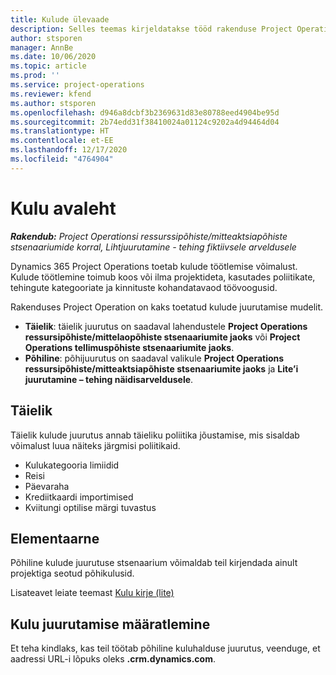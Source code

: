 ```yaml
---
title: Kulude ülevaade
description: Selles teemas kirjeldatakse tööd rakenduse Project Operations kulufunktsioone.
author: stsporen
manager: AnnBe
ms.date: 10/06/2020
ms.topic: article
ms.prod: ''
ms.service: project-operations
ms.reviewer: kfend
ms.author: stsporen
ms.openlocfilehash: d946a8dcbf3b2369631d83e80788eed4904be95d
ms.sourcegitcommit: 2b74edd31f38410024a01124c9202a4d94464d04
ms.translationtype: HT
ms.contentlocale: et-EE
ms.lasthandoff: 12/17/2020
ms.locfileid: "4764904"
---
```

# <a name="expense-home-page"></a>Kulu avaleht

_**Rakendub:** Project Operationsi ressurssipõhiste/mitteaktsiapõhiste stsenaariumide korral,  Lihtjuurutamine - tehing fiktiivsele arveldusele_


Dynamics 365 Project Operations toetab kulude töötlemise võimalust. Kulude töötlemine toimub koos või ilma projektideta, kasutades poliitikate, tehingute kategooriate ja kinnituste kohandatavaod töövoogusid.

Rakenduses Project Operation on kaks toetatud kulude juurutamise mudelit. 

- **Täielik**: täielik juurutus on saadaval lahendustele **Project Operations ressursipõhiste/mittelaopõhiste stsenaariumite jaoks** või **Project Operations tellimuspõhiste stsenaariumite jaoks**.
- **Põhiline**: põhijuurutus on saadaval valikule **Project Operations ressursipõhiste/mitteaktsiapõhiste stsenaariumite jaoks** ja **Lite’i juurutamine – tehing näidisarveldusele**.

## <a name="full"></a>Täielik 
Täielik kulude juurutus annab täieliku poliitika jõustamise, mis sisaldab võimalust luua näiteks järgmisi poliitikaid.

  - Kulukategooria limiidid
  - Reisi
  - Päevaraha
  - Krediitkaardi importimised
  - Kviitungi optilise märgi tuvastus

## <a name="basic"></a>Elementaarne 
Põhiline kulude juurutuse stsenaarium võimaldab teil kirjendada ainult projektiga seotud põhikulusid. 

Lisateavet leiate teemast [Kulu kirje (lite)](basic-expense.md)

## <a name="determine-your-expense-deployment"></a>Kulu juurutamise määratlemine
Et teha kindlaks, kas teil töötab põhiline kuluhalduse juurutus, veenduge, et aadressi URL-i lõpuks oleks **.crm.dynamics.com**. 

